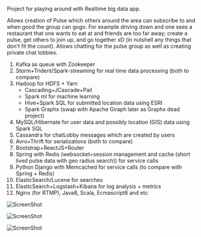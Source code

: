 Project for playing around with Realtime big data app.

Allows creation of Pulse which others around the area can subscribe to and when good the group can gogo. For example driving down and one sees a restaurant that one wants to eat at and friends are too far away; create a pulse, get others to join up, and go together xD (in nutshell any things that don't fit the count). Allows chatting for the pulse group as well as creating private chat lobbies.

1. Kafka as queue with Zookeeper
2. Storm+Trident/Spark-streaming for real time data processing (both to compare)
3. Hadoop for HDFS + Yarn
   * Cascading+JCascade+Pail
   * Spark ml for machine learning
   * Hive+Spark SQL for submitted location data using ESRI
   * Spark Graphx (swap with Apache Giraph later as Graphx dead project)
4. MySQL/Hibernate for user data and possibly location (GIS) data using Spark SQL
5. Cassandra for chatLobby messages which are created by users
6. Avro+Thrift for serializations (both to compare)
7. Bootstrap+ReactJS+Router
8. Spring with Redis (websocket+session management and cache (short lived pulse data with geo radius search)) for service calls
9. Python Django with Memcached for service calls (to compare with Spring + Redis)
10. ElasticSearch/Lucene for searches
11. ElasticSearch+Logstash+Kibana for log analysis + metrics
12. Nginx (for RTMP), Java8, Scala, Ecmascript6 and etc

![ScreenShot](https://github.com/JKArena/pulsing/blob/master/spring/nonsrc/chatLobbyAlertSystem.png?raw=true)

![ScreenShot](https://github.com/JKArena/pulsing/blob/master/spring/nonsrc/chatViewCountTrending.png?raw=true)

![ScreenShot](https://github.com/JKArena/pulsing/blob/master/spring/nonsrc/diagram.png?raw=true)
